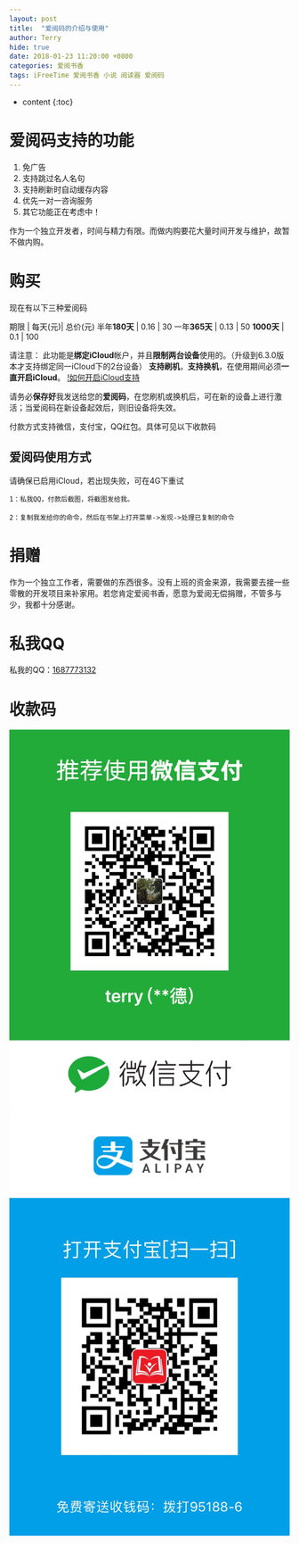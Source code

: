 ```yaml
---
layout: post
title:  "爱阅码的介绍与使用"
author: Terry
hide: true
date: 2018-01-23 11:20:00 +0800
categories: 爱阅书香
tags: iFreeTime 爱阅书香 小说 阅读器 爱阅码
---
```

 
* content
{:toc}

# 爱阅码支持的功能

1. 免广告
2. 支持跳过名人名句
3. 支持刷新时自动缓存内容
4. 优先一对一咨询服务
5. 其它功能正在考虑中！

作为一个独立开发者，时间与精力有限。而做内购要花大量时间开发与维护，故暂不做内购。





# 购买

现在有以下三种爱阅码

期限 | 每天(元)| 总价(元)
半年**180天** | 0.16 | 30
一年**365天** | 0.13 | 50
**1000天**    | 0.1  | 100


请注意：
此功能是**绑定iCloud**帐户，并且**限制两台设备**使用的。（升级到6.3.0版本才支持绑定同一iCloud下的2台设备）
**支持刷机**，**支持换机**，在使用期间必须**一直开启iCloud**。
[!如何开启iCloud支持](/files/openift.jpeg)

请务必**保存好**我发送给您的**爱阅码**，在您刷机或换机后，可在新的设备上进行激活；当爱阅码在新设备起效后，则旧设备将失效。



付款方式支持微信，支付宝，QQ红包。具体可见以下收款码

## 爱阅码使用方式

请确保已启用iCloud，若出现失败，可在4G下重试

```
1：私我QQ，付款后截图，将截图发给我。

2：复制我发给你的命令，然后在书架上打开菜单->发现->处理已复制的命令
```

# 捐赠
作为一个独立工作者，需要做的东西很多。没有上班的资金来源，我需要去接一些零散的开发项目来补家用。若您肯定爱阅书香，愿意为爱阅无偿捐赠，不管多与少，我都十分感谢。

# 私我QQ
<p>私我的QQ：<a href="mqq://im/chat?chat_type=wpa&uin=1687773132&version=1&src_type=web">1687773132</a></p>

# 收款码

![微信](/files/IMG_0059.JPG)
![支付宝](/files/IMG_0060.JPG)


